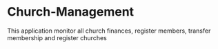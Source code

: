 # Church-Management
This application monitor all church finances, register members, transfer membership and register churches
